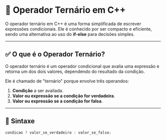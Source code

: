# 🎯 Operador Ternário em C++

O operador ternário em C++ é uma forma simplificada de escrever expressões condicionais. Ele é conhecido por ser compacto e eficiente, sendo uma alternativa ao uso do **if-else** para decisões simples.  

---

## ✅ **O que é o Operador Ternário?**

O operador ternário é um operador condicional que avalia uma expressão e retorna um dos dois valores, dependendo do resultado da condição.

Ele é chamado de "ternário" porque envolve três operandos:
1. **Condição** a ser avaliada.
2. **Valor ou expressão se a condição for verdadeira**.
3. **Valor ou expressão se a condição for falsa**.

---

## 🔧 **Sintaxe**

```cpp
condicao ? valor_se_verdadeiro : valor_se_falso;
